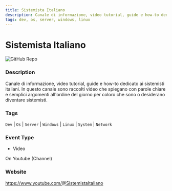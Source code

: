 ```yaml
---
title: Sistemista Italiano
description: Canale di informazione, video tutorial, guide e how-to dedicato ai sistemisti italiani. In questo canale sono raccolti video che spiegano con parole chiare e semplici argomenti all'ordine del giorno per coloro che sono o desiderano diventare sistemisti.
tags: dev, os, server, windows, linux
---
```

        

# Sistemista Italiano

![GitHub Repo](https://img.shields.io/static/v1?label=category&message=communities&color=green)

### Description

Canale di informazione, video tutorial, guide e how-to dedicato ai sistemisti italiani. In questo canale sono raccolti video che spiegano con parole chiare e semplici argomenti all'ordine del giorno per coloro che sono o desiderano diventare sistemisti.

### Tags

`Dev` | `Os` | `Server` | `Windows` | `Linux` | `System` | `Network`

### Event Type

- Video

On Youtube (Channel)

### Website

https://www.youtube.com/@SistemistaItaliano